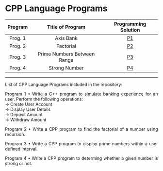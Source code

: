 # CPP Language Programs

|    Program     |           Title of Program            |   Programming Solution   | 
| :------------: | :-----------------------------------: | :----------------------: | 
|    Prog. 1     |              Axis Bank                |          [P1][p1]        |
|    Prog. 2     |              Factorial                |          [P2][p2]        |
|    Prog. 3     |      Prime Numbers Between Range      |          [P3][p3]        |
|    Prog. 4     |            Strong Number              |          [P4][p4]        |

[p1]: https://github.com/amit25bhalerao/CPP-Programming/blob/main/AxisBank/main.cpp
[p2]: https://github.com/amit25bhalerao/CPP-Programming/blob/main/Factorial/main.cpp
[p3]: https://github.com/amit25bhalerao/CPP-Programming/blob/main/PrimeNumbersBetweenRange/main.cpp
[p4]: https://github.com/amit25bhalerao/CPP-Programming/blob/main/StrongNumber/main.cpp

-----------------------------------------------------------------------------------------------------------------------------------------------------------------------

List of CPP Language Programs included in the repository:

<p align="justify"> 
Program 1 • Write a C++ program to simulate banking experience for an user. Perform the following operations: <br>
-> Create User Account <br>
-> Display User Details <br>
-> Deposit Amount <br>
-> Withdraw Amount <br>
</p>

<p align="justify"> 
Program 2 • Write a CPP program to find the factorial of a number using recursion.
</p>

<p align="justify"> 
Program 3 • Write a CPP program to display prime numbers within a user defined interval.
</p>

<p align="justify"> 
Program 4 • Write a CPP program to determing whether a given number is strong or not.
</p>
 

